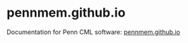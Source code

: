 # pennmem.github.io

Documentation for Penn CML software: [pennmem.github.io](https://pennmem.github.io)
